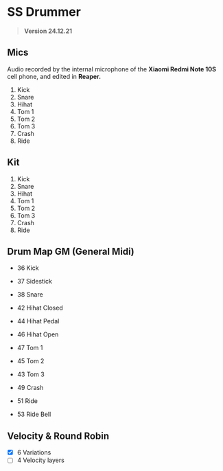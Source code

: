 # SS Drummer

> **Version 24.12.21**

## Mics

Audio recorded by the internal microphone of the **Xiaomi Redmi Note 10S** cell phone, and edited in **Reaper.**

1. Kick
2. Snare
3. Hihat
4. Tom 1
5. Tom 2
6. Tom 3
7. Crash
8. Ride

## Kit
1. Kick
2. Snare
3. Hihat
4. Tom 1
5. Tom 2
6. Tom 3
7. Crash
8. Ride

## Drum Map GM (General Midi)

- 36 Kick
- 37 Sidestick
- 38 Snare

- 42 Hihat Closed
- 44 Hihat Pedal
- 46 Hihat Open

- 47 Tom 1
- 45 Tom 2
- 43 Tom 3

- 49 Crash
- 51 Ride
- 53 Ride Bell

## Velocity & Round Robin

- [x] 6 Variations
- [ ] 4 Velocity layers
